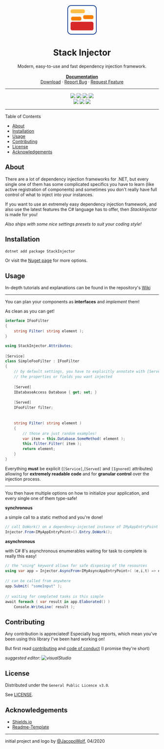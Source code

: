 <br/>
<p align="center">
<img src="logo/StackInjector_logo.svg" height="96" /> 
</p>

<h1 align="center">Stack Injector</h1>


<p align="center">
Modern, easy-to-use and fast dependency injection framework.<br><br>
<strong><a href="https://github.com/JacopoWolf/StackInjector/wiki">Documentation<a></strong>
<br>
<a href="https://www.nuget.org/packages/StackInjector">Download</a>
·
<a href="https://github.com/JacopoWolf/StackInjector/issues/new/choose">Report Bug</a>
·
<a href="https://github.com/JacopoWolf/StackInjector/issues/new/choose">Request Feature</a>
</p>


---


<p align=center>
<img src="https://img.shields.io/github/license/jacopowolf/stackinjector">
<img src="https://img.shields.io/maintenance/yes/2020">
<img src="https://img.shields.io/github/issues/jacopowolf/stackinjector/bug">
<img src="https://img.shields.io/nuget/dt/StackInjector?logo=nuget">
<br>
<img src="https://img.shields.io/badge/-Standard_2.1-5C2D91?logo=.net"/>
<img src="https://img.shields.io/badge/-8.0-239120?logo=c-sharp"/>
<img src="https://img.shields.io/nuget/vpre/StackInjector?label=">
</p>



---

Table of Contents
- [About](#about)
- [Installation](#installation)
- [Usage](#usage)
- [Contributing](#contributing)
- [License](#license)
- [Acknowledgements](#acknowledgements)


## About

There are a lot of dependency injection frameworks for .NET, but every single one of them has some complicated specifics you have to learn (like active registration of components) and sometimes you don't really have full control of what to inject into your instances.

If you want to use an extremely easy dependency injection framework, and also use the latest features the C# language has to offer, then *StackInjector* is made for you!

*Also ships with some nice settings presets to suit your coding style!*


## Installation

```powershell
dotnet add package StackInjector
```

Or visit the [Nuget page](https://www.nuget.org/packages/StackInjector) for more options.



## Usage

In-depth tutorials and explanations can be found in the repository's [Wiki](https://github.com/JacopoWolf/StackInjector/wiki)

---

You can plan your components as **interfaces** and *implement* them! 

As clean as you can get!

```cs
interface IFooFilter
{
    string Filter( string element );
}
```

```cs
using StackInjector.Attributes;

[Service]
class SimpleFooFilter : IFooFilter
{
    // by default settings, you have to explicitly annotate with [Served]
    // the properties or fields you want injected

    [Served]
    IDatabaseAccess Database { get; set; }
    
    [Served]
    IFooFilter filter;

    
    string Filter( string element ) 
    {
        // those are just random examples! 
        var item = this.Database.SomeMethod( element );
        this.filter.Filter( item );
        return element;
    }
}
```

Everything **must** be explicit (`[Service]`,`[Served]` and `[Ignored]` attributes) allowing for **extremely readable code** and for **granular control** over the injection process.

--- 

You then have multiple options on how to initialize your application, and every single one of them type-safe!

**synchronous**

a simple call to a static method and you're done!
```cs
// call DoWork() on a dependency-injected instance of IMyAppEntryPoint
Injector.From<IMyAppEntryPoint>().Entry.DoWork();
```

**asynchronous**

with C# 8's asynchronous enumerables waiting for task to complete is really this easy!

```cs
// the "using" keyword allows for safe disposing of the resources
using var app = Injector.AsyncFrom<IMyAsyncAppEntryPoint>( (e,i,t) => e.AsyncWork(i,t) );

// can be called from anywhere
app.Submit( "someInput" );

// waiting for completed tasks is this simple
await foreach ( var result in app.Elaborated() )
    Console.WriteLine( result );
```


## Contributing

Any contribution is appreciated! Especially bug reports, which mean you've been using this library I've been hard working on!

But first read [contributing](CONTRIBUTING.md) and [code of conduct](CODE_OF_CONDUCT.md) (I promise they're short)

*suggested editor: ![visualStudio](https://img.shields.io/badge/-Visual_Studio-5C2D91?logo=visual-studio)*



## License

Distributed under the `General Public Licence v3.0`.

See [LICENSE](LICENSE).


## Acknowledgements

- [Shields.io](https://shields.io/)
- [Readme-Template](https://github.com/othneildrew/Best-README-Template)

---
initial project and logo by [@JacopoWolf](https://github.com/JacopoWolf), 04/2020
